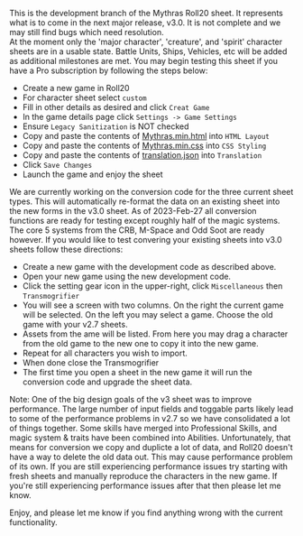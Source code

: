 This is the development branch of the Mythras Roll20 sheet.  It represents what is to come in the next major release, v3.0.  It is not complete and we may still find bugs which need resolution.  
At the moment only the 'major character', 'creature', and 'spirit' character sheets are in a usable state.  Battle Units, Ships, Vehicles, etc will be added as additional milestones are met.  You may begin testing this sheet if you have a Pro subscription by following the steps below:
* Create a new game in Roll20
* For character sheet select `custom`
* Fill in other details as desired and click `Creat Game`
* In the game details page click `Settings -> Game Settings`
* Ensure `Legacy Sanitization` is NOT checked
* Copy and paste the contents of [Mythras.min.html](https://raw.githubusercontent.com/DigitalPagan/Mythras-Roll20-Sheet/v4/Mythras/Mythras.min.html) into `HTML Layout`
* Copy and paste the contents of [Mythras.min.css](https://raw.githubusercontent.com/DigitalPagan/Mythras-Roll20-Sheet/v4/Mythras/Mythras.min.css) into `CSS Styling`
* Copy and paste the contents of [translation.json](https://raw.githubusercontent.com/DigitalPagan/Mythras-Roll20-Sheet/v4/Mythras/translation.json) into `Translation`
* Click `Save Changes`
* Launch the game and enjoy the sheet

We are currently working on the conversion code for the three current sheet types.  This will automatically re-format the data on an existing sheet into the new forms in the v3.0 sheet.  As of 2023-Feb-27 all conversion functions are ready for testing except roughly half of the magic systems.  The core 5 systems from the CRB, M-Space and Odd Soot are ready however.  If you would like to test convering your existing sheets into v3.0 sheets follow these directions: 
* Create a new game with the development code as described above.
* Open your new game using the new development code.
* Click the setting gear icon in the upper-right, click `Miscellaneous` then `Transmogrifier`
* You will see a screen with two columns.  On the right the current game will be selected.  On the left you may select a game.  Choose the old game with your v2.7 sheets.
* Assets from the ame will be listed.  From here you may drag a character from the old game to the new one to copy it into the new game.
* Repeat for all characters you wish to import.
* When done close the Transmogrifier
* The first time you open a sheet in the new game it will run the conversion code and upgrade the sheet data.

Note: One of the big design goals of the v3 sheet was to improve performance.  The large number of input fields and toggable parts likely lead to some of the performance problems in v2.7 so we have consolidated a lot of things together.  Some skills have merged into Professional Skills, and magic system & traits have been combined into Abilities.  Unfortunately, that means for conversion we copy and duplicte a lot of data, and Roll20 doesn't have a way to delete the old data out.  This may cause performance problem of its own.  If you are still experiencing performance issues try starting with fresh sheets and manually reproduce the characters in the new game.  If you're still experiencing performance issues after that then please let me know.

Enjoy, and please let me know if you find anything wrong with the current functionality.
